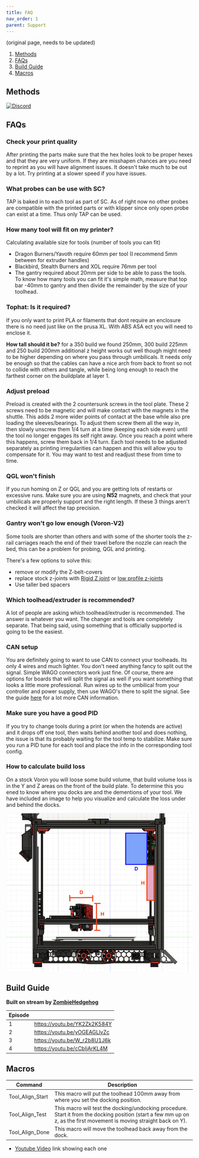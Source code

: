 ```yaml
---
title: FAQ
nav_order: 1
parent: Support
---
```

<!-- Use the page layout at TOC.md:  https://github.com/sdylewski/StealthChanger/blob/main/docs/TOC.md -->

(original page, needs to be updated)

1. [Methods](#methods)
2. [FAQs](#faqs)
3. [Build Guide](#build-guide)
4. [Macros](#macros)


## Methods

<a href="https://discord.gg/jJs73c6vSc" target="_blank" alt="Join our Discord">![Discord](https://img.shields.io/discord/1226846451028725821?logo=discord&logoColor=%23ffffff&label=Join%20our%20Discord&labelColor=%237785cc&color=%23adf5ff)</a>


## FAQs


### Check your print quality
After printing the parts make sure that the hex holes look to be proper hexes and that they are very uniform.  If they are misshapen chances are you need to reprint as you will have alignment issues.  It doesn't take much to be out by a lot.  Try printing at a slower speed if you have issues.

### What probes can be use with SC?
TAP is baked in to each tool as part of SC. As of right now no other probes are compatible with the printed parts or with klipper since only open probe can exist at a time.  Thus only TAP can be used.

### How many tool will fit on my printer?
Calculating available size for tools (number of tools you can fit)
   - Dragon Burners/Yavoth require 60mm per tool (I recommend 5mm between for extruder handles)
   - Blackbird, Stealth Burners and XOL require 76mm per tool
   - The gantry required about 20mm per side to be able to pass the tools.  To know how many tools you can fit it's simple math, measure that top bar -40mm to gantry and then divide the remainder by the size of your toolhead.

### Tophat: Is it required?
If you only want to print PLA or filaments that dont require an enclosure there is no need just like on the prusa XL. With ABS ASA ect you will need to enclose it.

**How tall should it be?** for a 350 build we found 250mm, 300 build 225mm and 250 build 200mm additional z height works out well though might need to be higher depending on where you pass through umbilicals. It needs only be enough so that the cables can have a nice arch from back to front so not to collide with others and tangle, while being long enough to reach the farthest corner on the buildplate at layer 1.

### Adjust preload
Preload is created with the 2 countersunk screws in the tool plate.  These 2 screws need to be magnetic and will make contact with the magnets in the shuttle.  This adds 2 more wider points of contact at the base while also pre loading the sleeves/bearings.  To adjust them screw them all the way in, then slowly unscrew them 1/4 turn at a time (keeping each side even) until the tool no longer engages its self right away.  Once you reach a point where this happens, screw them back in 1/4 turn.  Each tool needs to be adjusted separately as printing irregularities can happen and this will allow you to compensate for it.  You may want to test and readjust these from time to time.

### QGL won't finish
If you run homing on Z or QGL and you are getting lots of restarts or excessive runs.  Make sure you are using **N52** magnets, and check that your umbilicals are properly support and the right length.  If these 3 things aren't checked it will affect the tap precision.

### Gantry won't go low enough (Voron-V2)
Some tools are shorter than others and with some of the shorter tools the z-rail carriages reach the end of their travel before the nozzle can reach the bed, this can be a problem for probing, QGL and printing.

There's a few options to solve this:
- remove or modify the Z-belt-covers
- replace stock z-joints with [Rigid Z joint](https://www.printables.com/model/996313-voron-v24-rigid-fixed-z-joint) or [low profile z-joints](https://mods.vorondesign.com/details/1hy4XR47A0UJYaDhizaFg)
- Use taller bed spacers

### Which toolhead/extruder is recommended?
A lot of people are asking which toolhead/extruder is recommended. The answer is whatever you want. The changer and tools are completely separate. That being said, using something that is officially supported is going to be the easiest.

### CAN setup
You are definitely going to want to use CAN to connect your toolheads. Its only 4 wires and much lighter. You don't need anything fancy to split out the signal. Simple WAGO connectors work just fine. Of course, there are options for boards that will split the signal as well if you want something that looks a little more professional. Run wires up to the umbilical from your controller and power supply, then use WAGO's there to split the signal. See the guide [here](Configuration.md#canbus) for a lot more CAN information.
   
### Make sure you have a good PID
If you try to change tools during a print (or when the hotends are active) and it drops off one tool, then waits behind another tool and does nothing, the issue is that its probably waiting for the tool temp to stabilize. Make sure you run a PID tune for each tool and place the info in the corresponding tool config.

### How to calculate build loss
On a stock Voron you will loose some build volume, that build volume loss is in the Y and Z areas on the front of the build plate.  To determine this you ened to know where you docks are and the dementions of your tool.  We have included an image to help you visualize and calculate the loss under and behind the docks.

![Build loss](https://github.com/DraftShift/StealthChanger/blob/main/media/BuildLoss.png?raw=true)

## Build Guide
**Built on stream by [ZombieHedgehog](https://www.twitch.tv/zombiehedgehog)**

| Episode | |
|--------- |--------- |
| 1 | https://youtu.be/YK2Zk2K584Y |
| 2 | https://youtu.be/yOGEAGLlvZc |
| 3 | https://youtu.be/W_r2b8U1J6k |
| 4 | https://youtu.be/cCbIjArKL4M |

## Macros

| Command | Description |
|------- |------ |
| Tool_Align_Start | This macro will put the toolhead 100mm away from where you set the docking position. |
| Tool_Align_Test | This macro will test the docking/undocking procedure. Start it from the docking position (start a few mm up on z, as the first movement is moving straight back on Y). |
| Tool_Align_Done | This macro will move the toolhead back away from the dock. |

* [Youtube Video](https://www.youtube.com/watch?v=mOSi8zTpu_Q) link showing each one
